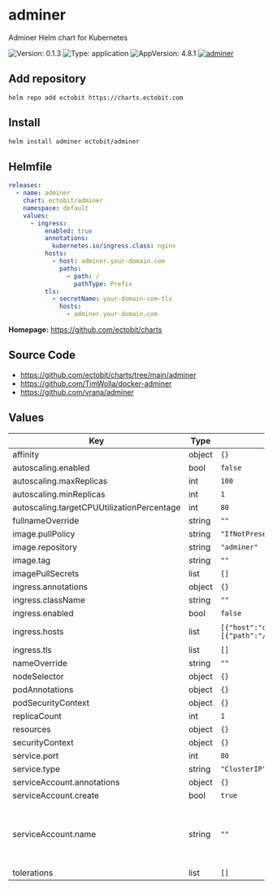 # adminer

Adminer Helm chart for Kubernetes

![Version: 0.1.3](https://img.shields.io/badge/Version-0.1.3-informational?style=flat-square) ![Type: application](https://img.shields.io/badge/Type-application-informational?style=flat-square) ![AppVersion: 4.8.1](https://img.shields.io/badge/AppVersion-4.8.1-informational?style=flat-square) [![adminer](https://github.com/ectobit/charts/actions/workflows/adminer.yml/badge.svg)](https://github.com/ectobit/charts/actions/workflows/adminer.yml)

## Add repository

`helm repo add ectobit https://charts.ectobit.com`

## Install

```sh
helm install adminer ectobit/adminer
```

## Helmfile

```yaml
releases:
  - name: adminer
    chart: ectobit/adminer
    namespace: default
    values:
      - ingress:
          enabled: true
          annotations:
            kubernetes.io/ingress.class: nginx
          hosts:
            - host: adminer.your-domain.com
              paths:
                - path: /
                  pathType: Prefix
          tls:
            - secretName: your-domain-com-tls
              hosts:
                - adminer.your-domain.com
```

**Homepage:** <https://github.com/ectobit/charts>

## Source Code

- <https://github.com/ectobit/charts/tree/main/adminer>
- <https://github.com/TimWolla/docker-adminer>
- <https://github.com/vrana/adminer>

## Values

| Key                                        | Type   | Default                                                                                       | Description                                                                    |
| ------------------------------------------ | ------ | --------------------------------------------------------------------------------------------- | ------------------------------------------------------------------------------ |
| affinity                                   | object | `{}`                                                                                          |                                                                                |
| autoscaling.enabled                        | bool   | `false`                                                                                       |                                                                                |
| autoscaling.maxReplicas                    | int    | `100`                                                                                         |                                                                                |
| autoscaling.minReplicas                    | int    | `1`                                                                                           |                                                                                |
| autoscaling.targetCPUUtilizationPercentage | int    | `80`                                                                                          |                                                                                |
| fullnameOverride                           | string | `""`                                                                                          |                                                                                |
| image.pullPolicy                           | string | `"IfNotPresent"`                                                                              |                                                                                |
| image.repository                           | string | `"adminer"`                                                                                   |                                                                                |
| image.tag                                  | string | `""`                                                                                          |                                                                                |
| imagePullSecrets                           | list   | `[]`                                                                                          |                                                                                |
| ingress.annotations                        | object | `{}`                                                                                          |                                                                                |
| ingress.className                          | string | `""`                                                                                          |                                                                                |
| ingress.enabled                            | bool   | `false`                                                                                       |                                                                                |
| ingress.hosts                              | list   | `[{"host":"chart-example.local","paths":[{"path":"/","pathType":"ImplementationSpecific"}]}]` | kubernetes.io/tls-acme: "true"                                                 |
| ingress.tls                                | list   | `[]`                                                                                          |                                                                                |
| nameOverride                               | string | `""`                                                                                          |                                                                                |
| nodeSelector                               | object | `{}`                                                                                          |                                                                                |
| podAnnotations                             | object | `{}`                                                                                          |                                                                                |
| podSecurityContext                         | object | `{}`                                                                                          |                                                                                |
| replicaCount                               | int    | `1`                                                                                           |                                                                                |
| resources                                  | object | `{}`                                                                                          |                                                                                |
| securityContext                            | object | `{}`                                                                                          |                                                                                |
| service.port                               | int    | `80`                                                                                          |                                                                                |
| service.type                               | string | `"ClusterIP"`                                                                                 |                                                                                |
| serviceAccount.annotations                 | object | `{}`                                                                                          |                                                                                |
| serviceAccount.create                      | bool   | `true`                                                                                        |                                                                                |
| serviceAccount.name                        | string | `""`                                                                                          | If not set and create is true, a name is generated using the fullname template |
| tolerations                                | list   | `[]`                                                                                          |                                                                                |

